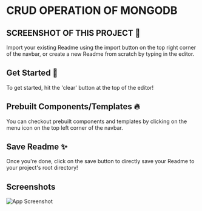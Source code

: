 # CRUD OPERATION OF MONGODB  
## SCREENSHOT OF THIS PROJECT 📝  
Import your existing Readme using the import button on the top right corner of the navbar, 
or create a new Readme from scratch by typing in the editor.  

## Get Started 🚀  
To get started, hit the 'clear' button at the top of the editor!  

## Prebuilt Components/Templates 🔥  
You can checkout prebuilt components and templates by clicking on the menu icon
on the top left corner of the navbar.
    
## Save Readme ✨  
Once you're done, click on the save button to directly save your Readme to your
project's root directory!
 
## Screenshots  
![App Screenshot](./)  
